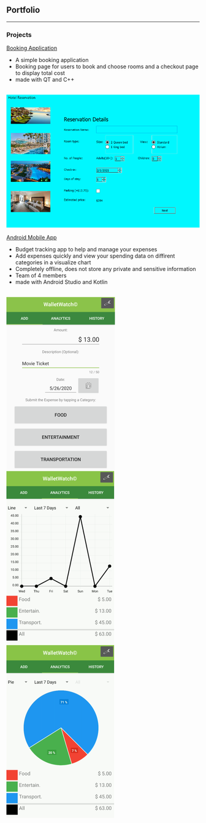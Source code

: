 ## Portfolio

---

### Projects 

[Booking Application](https://github.com/jasond299/Booking-application)
- A simple booking application
- Booking page for users to book and choose rooms and a checkout page to display total cost  
- made with QT and C++
<br>
<img src="images/image1.png">


[Android Mobile App](https://github.com/thedavidang/CSC4151)
- Budget tracking app to help and manage your expenses
- Add expenses quickly and view your spending data on diffirent categories in a visualize chart 
- Completely offline, does not store any private and sensitive information
- Team of 4 members
- made with Android Studio and Kotlin
<br>
<img src="images/tab1.png">
<img src="images/tab2a.png">
<img src="images/tab2b.png">








